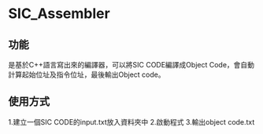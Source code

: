 # SIC_Assembler
## 功能
是基於C++語言寫出來的編譯器，可以將SIC CODE編譯成Object Code，會自動計算起始位址及指令位址，最後輸出Object code。
## 使用方式
1.建立一個SIC CODE的input.txt放入資料夾中
2.啟動程式
3.輸出object code.txt
